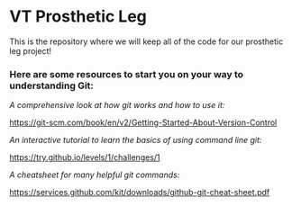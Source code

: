 # VT Prosthetic Leg
This is the repository where we will keep all of the code for our prosthetic leg project!

### Here are some resources to start you on your way to understanding Git:
*A comprehensive look at how git works and how to use it:*

https://git-scm.com/book/en/v2/Getting-Started-About-Version-Control

*An interactive tutorial to learn the basics of using command line git:*

https://try.github.io/levels/1/challenges/1

*A cheatsheet for many helpful git commands:*

https://services.github.com/kit/downloads/github-git-cheat-sheet.pdf
